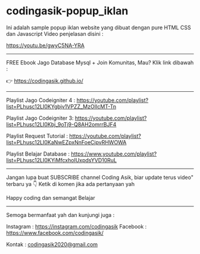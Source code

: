 # codingasik-popup_iklan

Ini adalah sample popup iklan website yang dibuat dengan pure HTML CSS dan Javascript
Video penjelasan disini :

https://youtu.be/gwyC5NA-YRA

____________
FREE Ebook  Jago Database Mysql + Join Komunitas, Mau? Klik link dibawah :

👉 https://codingasik.github.io/
____________

Playlist Jago Codeigniter 4 :
https://youtube.com/playlist?list=PLhusc12LI0KYgbjv1VPZZ_MzOIIcMT-Tn

Playlist Jago Codeigniter 3:
https://youtube.com/playlist?list=PLhusc12LI0Kbj_9oTj9-Q8AH2omrrBJF4

Playlist Request Tutorial :
https://youtube.com/playlist?list=PLhusc12LI0KaNwEZpxNnFoeCipvRHWOWA

Playlist Belajar Database :
https://www.youtube.com/playlist?list=PLhusc12LI0KYiMfcxhoIUxpdsYVD10RuL

____________

Jangan lupa buat SUBSCRIBE channel Coding Asik, biar update terus video" terbaru ya
👇 Ketik di komen jika ada pertanyaan yah

Happy coding dan semangat Belajar

____________

Semoga bermanfaat yah dan kunjungi juga :

Instagram : https://instagram.com/codingasik
Facebook : https://www.facebook.com/codingasik/

Kontak : codingasik2020@gmail.com
